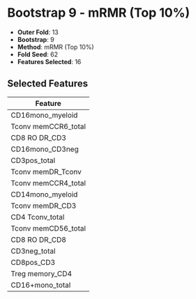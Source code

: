 # Bootstrap 9 - mRMR (Top 10%)

- **Outer Fold**: 13
- **Bootstrap**: 9
- **Method**: mRMR (Top 10%)
- **Fold Seed**: 62
- **Features Selected**: 16

## Selected Features

| Feature |
|---------|
| CD16mono_myeloid |
| Tconv memCCR6_total |
| CD8 RO DR_CD3 |
| CD16mono_CD3neg |
| CD3pos_total |
| Tconv memDR_Tconv |
| Tconv memCCR4_total |
| CD14mono_myeloid |
| Tconv memDR_CD3 |
| CD4 Tconv_total |
| Tconv memCD56_total |
| CD8 RO DR_CD8 |
| CD3neg_total |
| CD8pos_CD3 |
| Treg memory_CD4 |
| CD16+mono_total |
